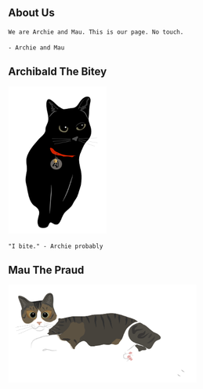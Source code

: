 ## About Us

```
We are Archie and Mau. This is our page. No touch. 

- Archie and Mau
```


## Archibald The Bitey

<img src="https://github.com/Fasian1/Catscapades/raw/master/imgs/archie2.png" width="200">


```
"I bite." - Archie probably
```

## Mau The Praud 

<img src="https://github.com/Fasian1/Catscapades/raw/master/imgs/mau.png" height="200">

